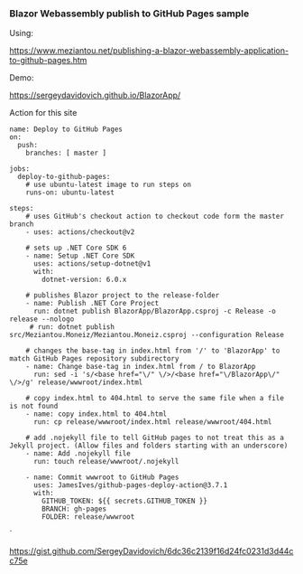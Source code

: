 <h3> <b>Blazor Webassembly publish to GitHub Pages sample</b> </h3>

Using:

https://www.meziantou.net/publishing-a-blazor-webassembly-application-to-github-pages.htm

Demo: 

https://sergeydavidovich.github.io/BlazorApp/

Action for this site

    name: Deploy to GitHub Pages
    on:
      push:
        branches: [ master ]

    jobs:
      deploy-to-github-pages:
        # use ubuntu-latest image to run steps on
        runs-on: ubuntu-latest

    steps:
        # uses GitHub's checkout action to checkout code form the master branch
        - uses: actions/checkout@v2
    
        # sets up .NET Core SDK 6
        - name: Setup .NET Core SDK
          uses: actions/setup-dotnet@v1
          with:
            dotnet-version: 6.0.x  

        # publishes Blazor project to the release-folder
        - name: Publish .NET Core Project
          run: dotnet publish BlazorApp/BlazorApp.csproj -c Release -o release --nologo
         # run: dotnet publish src/Meziantou.Moneiz/Meziantou.Moneiz.csproj --configuration Release
    
        # changes the base-tag in index.html from '/' to 'BlazorApp' to match GitHub Pages repository subdirectory
        - name: Change base-tag in index.html from / to BlazorApp
          run: sed -i 's/<base href="\/" \/>/<base href="\/BlazorApp\/" \/>/g' release/wwwroot/index.html
    
        # copy index.html to 404.html to serve the same file when a file is not found
        - name: copy index.html to 404.html
          run: cp release/wwwroot/index.html release/wwwroot/404.html

        # add .nojekyll file to tell GitHub pages to not treat this as a Jekyll project. (Allow files and folders starting with an underscore)
        - name: Add .nojekyll file
          run: touch release/wwwroot/.nojekyll
      
        - name: Commit wwwroot to GitHub Pages
          uses: JamesIves/github-pages-deploy-action@3.7.1
          with:
            GITHUB_TOKEN: ${{ secrets.GITHUB_TOKEN }}
            BRANCH: gh-pages
            FOLDER: release/wwwroot
 `
  
  
 https://gist.github.com/SergeyDavidovich/6dc36c2139f16d24fc0231d3d44cc75e
